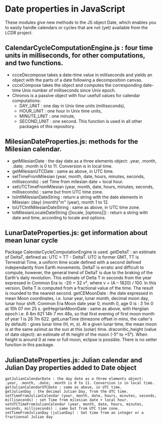 # Date properties in JavaScript

These modules give new methods to the JS object Date, which enables you to easily handle calendars or cycles that are not (yet) available from the LCDR project.

## CalendarCycleComputationEngine.js : four time units in milliseconds, for other computations, and two functions. 
* ccceDecompose takes a date-time value in milliseconds and yields an object with the parts of a date following a decomposition canvas.
* ccceCompose takes the object and computes the corresponding date-time Unix number of milliseconds since Unix epoch.
* Chronos is a passive object with four usefull values for calendar computations:
    * DAY_UNIT : one day in Unix time units (milliseconds),
    * HOUR_UNIT : one hour in Unix time units,
    * MINUTE_UNIT : one minute,
    * SECOND_UNIT : one second. 
This function is used in all other packages of this repository.
  
## MilesianDateProperties.js: methods for the Milesian calendar.
* getMilesianDate : the day date as a three elements object: .year, .month, .date; .month is 0 to 11. Conversion is in local time.
* getMilesianUTCDate : same as above, in UTC time.
* setTimeFromMilesian (year, month, date, hours, minutes, seconds, milliseconds) : set Time from milesian date + local hour.
* setUTCTimeFromMilesian (year, month, date, hours, minutes, seconds, milliseconds) : same but from UTC time zone.
* toIntlMilesianDateString : return a string with the date elements in Milesian: (day) (month)"m" (year), month 1 to 12.
* toUTCIntlMilesianDateString : same as above, in UTC time zone.
* toMilesianLocaleDateString ([locale, [options]]) : return a string with date and time, according to locale and options.

## LunarDateProperties.js: get information about mean lunar cycle
   Package CalendarCycleComputationEngine is used.
   getDeltaT : an estimate of DeltaT, defined as: UTC = TT - DeltaT. UTC is former GMT, 
      TT is Terrestrial Time, a uniform time scale defined with a second defined independantly from Earth movements.
      DeltaT is erratic and difficult to compute, however, the general trend of DeltaT is due to the braking  of the Earth's daily revolution.
      This estimate of Delta T in seconds from the year expressed in Common Era is: -20 + 32 v², where v = (A – 1820) / 100.
      In this version, Delta T is computed from a fractional value of the time. The result is rounded to the nearest second.
    getCEMoonDate : the date expressed in mean Moon coordinates, i.e. lunar year, lunar month, decimal moon day, lunar hour shift.
      Common Era Moon date year 0, month 0, age 0 is : 3 1m 0 at 10h 07 mn 25 s. 
    getHegirianMoonDate : same as above, with Hergiian epoch i.e. 6 8m 621 14h 7 mn 48s, so that first evening of first moon month of year 1 is 26 7m 622.
    getLunarTime (timezone offset in mins, the caller's by default) : gives lunar time (H, m, s). 
      At a given lunar time, the mean moon is at the same azimut as the sun at this (solar) time.
    draconitic_height (value of date object): an estimate of th height of the moon (-5° to +5°). 
      When height is around 0 at new or full moon, eclipse is possible.
  There is no setter function in this package.
  
## JulianDateProperties.js: Julian calendar and Julian Day properties added to Date object
    getJulianCalendarDate : the day date as a three elements object: .year, .month, .date; .month is 0 to 11. Conversion is in local time.
    getJulianCalendarUTCDate : same as above, in UTC time.
    getJulianDay : the decimal Julian Day, from the UTC time.
    setTimeFromJulianCalendar (year, month, date, hours, minutes, seconds, milliseconds) : set Time from milesian date + local hour.
    setUTCTimeFromJulianCalendar (year, month, date, hours, minutes, seconds, milliseconds) : same but from UTC time zone.
    setTimeFromJulianDay (julianDay) : Set time from an integer or a fractionnal Julian day
